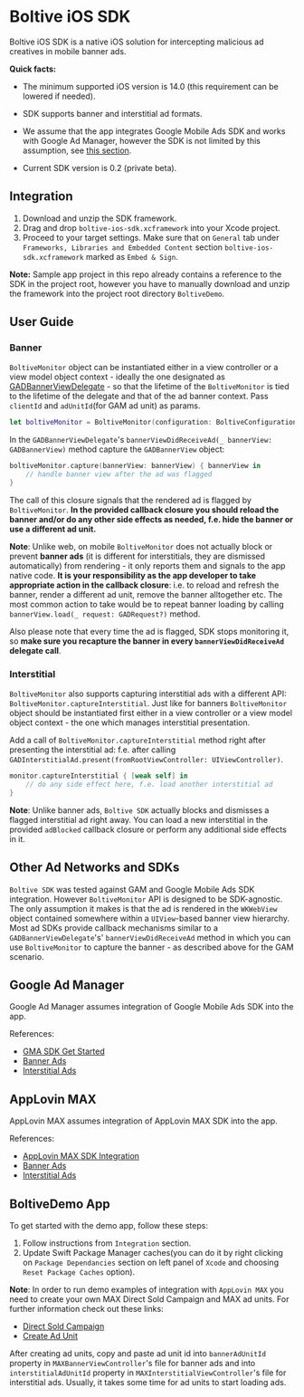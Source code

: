 # Boltive iOS SDK

Boltive iOS SDK is a native iOS solution for intercepting malicious ad creatives in mobile banner ads.  

**Quick facts:**

- The minimum supported iOS version is 14.0 (this requirement can be lowered if needed).

- SDK supports banner and interstitial ad formats. 

- We assume that the app integrates Google Mobile Ads SDK and works with Google Ad Manager, however the SDK is not limited by this assumption, see [this section](https://github.com/ad-lightning/android-sdk-sample-app#other-ad-networks-and-sdks).

- Current SDK version is 0.2 (private beta).

## Integration

1. Download and unzip the SDK framework. 
2. Drag and drop `boltive-ios-sdk.xcframework` into your Xcode project.
3. Proceed to your target settings. Make sure that on `General` tab under `Frameworks, Libraries and Embedded Content` section `boltive-ios-sdk.xcframework` marked as `Embed & Sign`. 

**Note:** Sample app project in this repo already contains a reference to the SDK in the project root, however you have to manually download and unzip the framework into the project root directory `BoltiveDemo`.

## User Guide

### Banner 

`BoltiveMonitor` object can be instantiated either in a view controller or a view model object context - ideally the one designated as [GADBannerViewDelegate](https://developers.google.com/ad-manager/mobile-ads-sdk/ios/api/reference/Protocols/GADBannerViewDelegate) - so that the lifetime of the `BoltiveMonitor` is tied to the lifetime of the delegate and that of the ad banner context. Pass `clientId` and `adUnitId`(for GAM ad unit) as params.

```swift
let boltiveMonitor = BoltiveMonitor(configuration: BoltiveConfiguration(clientId: "<your client id>", adUnitId: "<your ad unit id>"))
```

In the `GADBannerViewDelegate`'s `bannerViewDidReceiveAd(_ bannerView: GADBannerView)` method capture the `GADBannerView` object:

```swift
boltiveMonitor.capture(bannerView: bannerView) { bannerView in
    // handle banner view after the ad was flagged
}
```

The call of this closure signals that the rendered ad is flagged by `BoltiveMonitor`. **In the provided callback closure you should reload the banner and/or do any other side effects as needed, f.e. hide the banner or use a different ad unit.**

**Note**: Unlike web, on mobile `BoltiveMonitor` does not actually block or prevent **banner ads** (it is different for interstitials, they are dismissed automatically) from rendering - it only reports them and signals to the app native code.  **It is your responsibility as the app developer to take appropriate action in the callback closure**: i.e. to reload and refresh the banner, render a different ad unit, remove the banner alltogether etc.  The most common action to take would be to repeat banner loading by calling `bannerView.load(_ request: GADRequest?)` method.  

Also please note that every time the ad is flagged, SDK stops monitoring it, so **make sure you recapture the banner in every `bannerViewDidReceiveAd` delegate call**.

### Interstitial

`BoltiveMonitor` also supports capturing interstitial ads with a different API: `BoltiveMonitor.captureInterstitial`.  Just like for banners `BoltiveMonitor` object should be instantiated first either in a view controller or a view model object context - the one which manages interstitial presentation.

Add a call of `BoltiveMonitor.captureInterstitial` method right after presenting the interstitial ad: f.e. after calling `GADInterstitialAd.present(fromRootViewController: UIViewController)`.

```swift
monitor.captureInterstitial { [weak self] in
    // do any side effect here, f.e. load another interstitial ad
}
```

**Note**: Unlike banner ads, `Boltive SDK` actually blocks and dismisses a flagged interstitial ad right away.  You can load a new interstitial in the provided `adBlocked` callback closure or perform any additional side effects in it.

## Other Ad Networks and SDKs

`Boltive SDK` was tested against GAM and Google Mobile Ads SDK integration.  However `BoltiveMonitor` API is designed to be SDK-agnostic.  The only assumption it makes is that the ad is rendered in the `WKWebView` object contained somewhere within a `UIView`-based banner view hierarchy.  Most ad SDKs provide callback mechanisms similar to a `GADBannerViewDelegate`'s' `bannerViewDidReceiveAd` method in which you can use `BoltiveMonitor` to capture the banner - as described above for the GAM scenario.

## Google Ad Manager

Google Ad Manager assumes integration of Google Mobile Ads SDK into the app.

References: 

- [GMA SDK Get Started](https://developers.google.com/ad-manager/mobile-ads-sdk/ios/quick-start)
- [Banner Ads](https://developers.google.com/ad-manager/mobile-ads-sdk/ios/banner)
- [Interstitial Ads](https://developers.google.com/ad-manager/mobile-ads-sdk/ios/interstitial)

## AppLovin MAX 

AppLovin MAX assumes integration of AppLovin MAX SDK into the app.

References: 

- [AppLovin MAX SDK Integration](https://dash.applovin.com/documentation/mediation/ios/getting-started/integration)
- [Banner Ads](https://dash.applovin.com/documentation/mediation/ios/getting-started/banners)
- [Interstitial Ads](https://dash.applovin.com/documentation/mediation/ios/getting-started/interstitials)

## BoltiveDemo App 

To get started with the demo app, follow these steps:

1. Follow instructions from `Integration` section. 
2. Update Swift Package Manager caches(you can do it by right clicking on `Package Dependancies` section on left panel of `Xcode` and choosing `Reset Package Caches` option). 

**Note**: In order to run demo examples of integration with `AppLovin MAX` you need to create your own MAX Direct Sold Campaign and MAX ad units. For further information check out these links: 

- [Direct Sold Campaign](https://dash.applovin.com/documentation/mediation/features/direct-sold)
- [Create Ad Unit](https://dash.applovin.com/documentation/mediation/ui-max/ad-units/create-ad-unit)

After creating ad units, copy and paste ad unit id into `bannerAdUnitId` property in `MAXBannerViewController`'s file for banner ads and into `interstitialAdUnitId` property in `MAXInterstitialViewController`'s file for interstitial ads. Usually, it takes some time for ad units to start loading ads.
